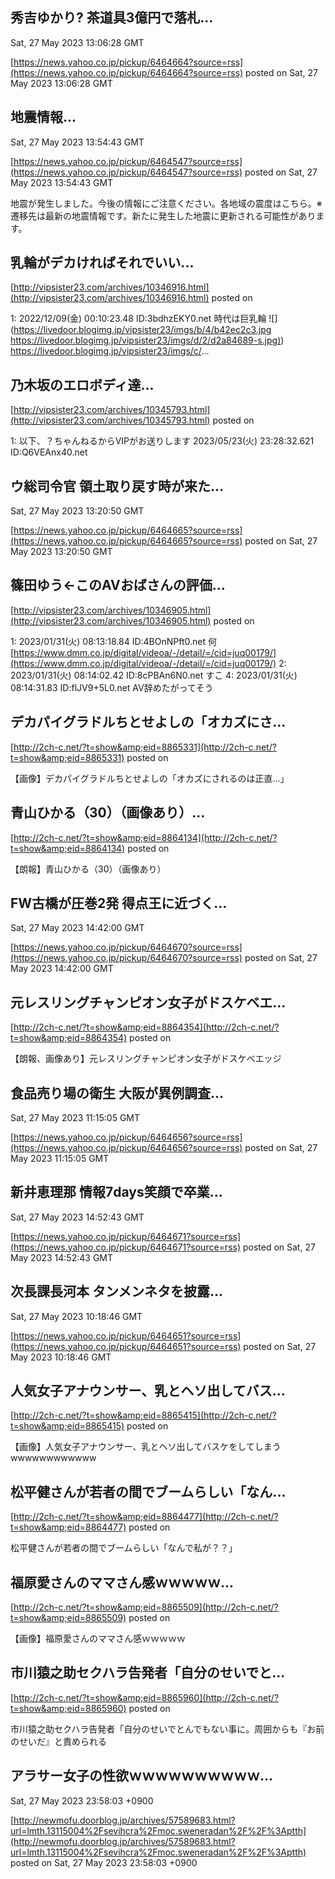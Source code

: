 

## 秀吉ゆかり? 茶道具3億円で落札...
  Sat, 27 May 2023 13:06:28 GMT

[https://news.yahoo.co.jp/pickup/6464664?source=rss](https://news.yahoo.co.jp/pickup/6464664?source=rss)
posted on Sat, 27 May 2023 13:06:28 GMT

<!--more-->



## 地震情報...
  Sat, 27 May 2023 13:54:43 GMT

[https://news.yahoo.co.jp/pickup/6464547?source=rss](https://news.yahoo.co.jp/pickup/6464547?source=rss)
posted on Sat, 27 May 2023 13:54:43 GMT

<!--more-->

地震が発生しました。今後の情報にご注意ください。各地域の震度はこちら。※遷移先は最新の地震情報です。新たに発生した地震に更新される可能性があります。

## 乳輪がデカければそれでいい...
  

[http://vipsister23.com/archives/10346916.html](http://vipsister23.com/archives/10346916.html)
posted on 

<!--more-->

1: 2022/12/09(金) 00:10:23.48 ID:3bdhzEKY0.net 時代は巨乳輪 ![](https://livedoor.blogimg.jp/vipsister23/imgs/b/4/b42ec2c3.jpg [https://livedoor.blogimg.jp/vipsister23/imgs/d/2/d2a84689-s.jpg)](https://livedoor.blogimg.jp/vipsister23/imgs/d/2/d2a84689-s.jpg)) https://livedoor.blogimg.jp/vipsister23/imgs/c/...

## 乃木坂のエロボディ達...
  

[http://vipsister23.com/archives/10345793.html](http://vipsister23.com/archives/10345793.html)
posted on 

<!--more-->

1: 以下、？ちゃんねるからVIPがお送りします 2023/05/23(火) 23:28:32.621 ID:Q6VEAnx40.net

## ウ総司令官 領土取り戻す時が来た...
  Sat, 27 May 2023 13:20:50 GMT

[https://news.yahoo.co.jp/pickup/6464665?source=rss](https://news.yahoo.co.jp/pickup/6464665?source=rss)
posted on Sat, 27 May 2023 13:20:50 GMT

<!--more-->



## 篠田ゆう←このAVおばさんの評価...
  

[http://vipsister23.com/archives/10346905.html](http://vipsister23.com/archives/10346905.html)
posted on 

<!--more-->

1: 2023/01/31(火) 08:13:18.84 ID:4BOnNPft0.net 何 [https://www.dmm.co.jp/digital/videoa/-/detail/=/cid=juq00179/](https://www.dmm.co.jp/digital/videoa/-/detail/=/cid=juq00179/) 2: 2023/01/31(火) 08:14:02.42 ID:8cPBAn6N0.net すこ 4: 2023/01/31(火) 08:14:31.83 ID:flJV9+5L0.net AV辞めたがってそう

## デカパイグラドルちとせよしの「オカズにさ...
  

[http://2ch-c.net/?t=show&amp;eid=8865331](http://2ch-c.net/?t=show&amp;eid=8865331)
posted on 

<!--more-->

【画像】デカパイグラドルちとせよしの「オカズにされるのは正直...」

## 青山ひかる（30）（画像あり）...
  

[http://2ch-c.net/?t=show&amp;eid=8864134](http://2ch-c.net/?t=show&amp;eid=8864134)
posted on 

<!--more-->

【朗報】青山ひかる（30）（画像あり）

## FW古橋が圧巻2発 得点王に近づく...
  Sat, 27 May 2023 14:42:00 GMT

[https://news.yahoo.co.jp/pickup/6464670?source=rss](https://news.yahoo.co.jp/pickup/6464670?source=rss)
posted on Sat, 27 May 2023 14:42:00 GMT

<!--more-->



## 元レスリングチャンピオン女子がドスケベエ...
  

[http://2ch-c.net/?t=show&amp;eid=8864354](http://2ch-c.net/?t=show&amp;eid=8864354)
posted on 

<!--more-->

【朗報、画像あり】元レスリングチャンピオン女子がドスケベエッジ

## 食品売り場の衛生 大阪が異例調査...
  Sat, 27 May 2023 11:15:05 GMT

[https://news.yahoo.co.jp/pickup/6464656?source=rss](https://news.yahoo.co.jp/pickup/6464656?source=rss)
posted on Sat, 27 May 2023 11:15:05 GMT

<!--more-->



## 新井恵理那 情報7days笑顔で卒業...
  Sat, 27 May 2023 14:52:43 GMT

[https://news.yahoo.co.jp/pickup/6464671?source=rss](https://news.yahoo.co.jp/pickup/6464671?source=rss)
posted on Sat, 27 May 2023 14:52:43 GMT

<!--more-->



## 次長課長河本 タンメンネタを披露...
  Sat, 27 May 2023 10:18:46 GMT

[https://news.yahoo.co.jp/pickup/6464651?source=rss](https://news.yahoo.co.jp/pickup/6464651?source=rss)
posted on Sat, 27 May 2023 10:18:46 GMT

<!--more-->



## 人気女子アナウンサー、乳とヘソ出してバス...
  

[http://2ch-c.net/?t=show&amp;eid=8865415](http://2ch-c.net/?t=show&amp;eid=8865415)
posted on 

<!--more-->

【画像】人気女子アナウンサー、乳とヘソ出してバスケをしてしまうwwwwwwwwwwww

## 松平健さんが若者の間でブームらしい「なん...
  

[http://2ch-c.net/?t=show&amp;eid=8864477](http://2ch-c.net/?t=show&amp;eid=8864477)
posted on 

<!--more-->

松平健さんが若者の間でブームらしい「なんで私が？？」

## 福原愛さんのママさん感ｗｗｗｗｗ...
  

[http://2ch-c.net/?t=show&amp;eid=8865509](http://2ch-c.net/?t=show&amp;eid=8865509)
posted on 

<!--more-->

【画像】福原愛さんのママさん感ｗｗｗｗｗ

## 市川猿之助セクハラ告発者「自分のせいでと...
  

[http://2ch-c.net/?t=show&amp;eid=8865960](http://2ch-c.net/?t=show&amp;eid=8865960)
posted on 

<!--more-->

市川猿之助セクハラ告発者「自分のせいでとんでもない事に。周囲からも『お前のせいだ』と責められる

##  アラサー女子の性欲ｗｗｗｗｗｗｗｗｗｗ...
  Sat, 27 May 2023 23:58:03 +0900

[http://newmofu.doorblog.jp/archives/57589683.html?url=lmth.13115004%2Fsevihcra%2Fmoc.sweneradan%2F%2F%3Aptth](http://newmofu.doorblog.jp/archives/57589683.html?url=lmth.13115004%2Fsevihcra%2Fmoc.sweneradan%2F%2F%3Aptth)
posted on Sat, 27 May 2023 23:58:03 +0900

<!--more-->


